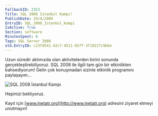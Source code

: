 ```yaml
---
FallbackID: 2353
Title: SQL 2008 Istanbul Kampı!
PublishDate: 19/4/2009
EntryID: SQL_2008_Istanbul_Kampi
IsActive: True
Section: software
MinutesSpent: 0
Tags: SQL Server 2008
old.EntryID: c23fd541-42c7-4511-857f-3f19227c9b6e
---
```

Uzun süredir aklımızda olan aktivitelerden birini sonunda
gerçekleştirebiliyoruz. SQL 2008 ile ilgili tam gün bir etkinlikten
bahsediyorum! Gelin çok konuşmadan sizinle etkinlik programını
paylaşayım...

![SQL 2008 İstanbul
Kampı](media/SQL_2008_Istanbul_Kampi/18042009_1.png)

Hepinizi bekliyoruz.

Kayıt için [www.inetatr.org](http://www.inetatr.org) adresini ziyaret
etmeyi unutmayın!


